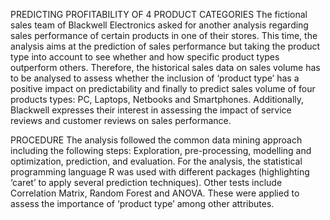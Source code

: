 PREDICTING PROFITABILITY OF 4 PRODUCT CATEGORIES
The fictional sales team of Blackwell Electronics asked for another analysis regarding sales performance of certain products in one of their stores. This time, the analysis aims at the prediction of sales performance but taking the product type into account to see whether and how specific product types outperform others. Therefore, the historical sales data on sales volume has to be analysed to assess whether the inclusion of ‘product type’ has a positive impact on predictability and finally to predict sales volume of four products types: PC, Laptops, Netbooks and Smartphones.
Additionally, Blackwell expresses their interest in assessing the impact of service reviews and customer reviews on sales performance.

PROCEDURE
The analysis followed the common data mining approach including the following steps:
Exploration, pre-processing, modelling and optimization, prediction, and evaluation.
For the analysis, the statistical programming language R was used with different packages (highlighting ‘caret’ to apply several prediction techniques). Other tests include Correlation Matrix, Random Forest and ANOVA. These were applied to assess the importance of ‘product type’ among other attributes.
